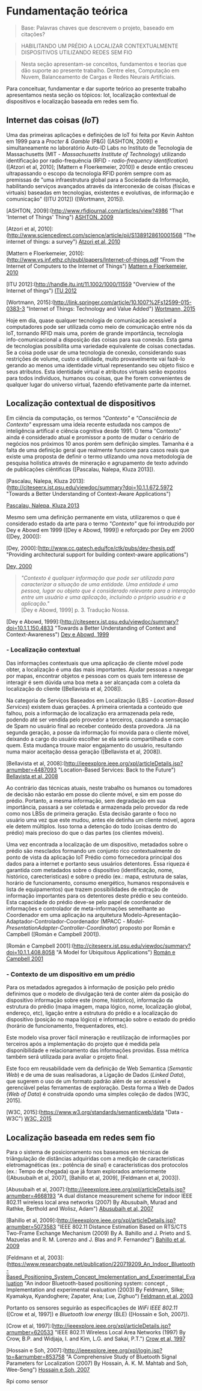 
# Fundamentação teórica

> Base: Palavras chaves que descrevem o projeto, baseado em citações?

> HABILITANDO UM PRÉDIO A LOCALIZAR CONTEXTUALMENTE DISPOSITIVOS UTILIZANDO REDES SEM FIO

> Nesta seção apresentam-se conceitos, fundamentos e teorias que dão suporte
ao presente trabalho. Dentre eles, Computação em Nuvem, Balanceamento de Cargas
e Redes Neurais Artificiais.

Para conceituar, fundamentar e dar suporte teórico ao presente trabalho
apresentamos nesta seção os tópicos: Iot, localização contextual de dispositivos
e localização baseada em redes sem fio.

## Internet das coisas (*IoT*)

Uma das primeiras aplicações e definições de IoT foi feita por Kevin Ashton em
1999 para a *Procter & Gamble* (P&G) ([ASHTON, 2009]) e simultaneamente no
laboratório Auto-ID Labs no Instituto de Tecnologia de Massachusetts (MIT -
*Massachusetts Institute of Technology*) utilizando identificação por
radio-frequência (RFID - *radio-frequency identification*) ([Atzori et al,
2010]; [Mattern e Floerkemeier, 2010]) e desde então cresceu ultrapassando o
escopo da tecnologia RFID porém sempre com as premissas de "uma infraestrutura
global para a Sociedade da Informação, habilitando serviços avançados através da
interconexão de coisas (físicas e virtuais) baseadas em tecnologias, existentes
e evolutivas, de informação e comunicação" ([ITU 2012]) ([Wortmann, 2015]).

[ASHTON, 2009]:(<http://www.rfidjournal.com/articles/view?4986> "That 'Internet of Things' Thing")
[ASHTON, 2009](<http://www.rfidjournal.com/articles/view?4986> "That 'Internet of Things' Thing")

[Atzori et al, 2010]:(<http://www.sciencedirect.com/science/article/pii/S1389128610001568> "The internet of things: a survey")
[Atzori et al, 2010](<http://www.sciencedirect.com/science/article/pii/S1389128610001568> "The internet of things: a survey")

[Mattern e Floerkemeier, 2010]:(<http://www.vs.inf.ethz.ch/publ/papers/Internet-of-things.pdf> "From the Internet of Computers to the Internet of Things")
[Mattern e Floerkemeier, 2010](<http://www.vs.inf.ethz.ch/publ/papers/Internet-of-things.pdf> "From the Internet of Computers to the Internet of Things")

[ITU 2012]:(<http://handle.itu.int/11.1002/1000/11559> "Overview of the Internet of things")
[ITU 2012](<http://handle.itu.int/11.1002/1000/11559> "Overview of the Internet of things")

[Wortmann, 2015]:(<http://link.springer.com/article/10.1007%2Fs12599-015-0383-3> "Internet of Things: Technology and Value Added")
[Wortmann, 2015](<http://link.springer.com/article/10.1007%2Fs12599-015-0383-3> "Internet of Things: Technology and Value Added")

Hoje em dia, quase qualquer tecnologia de comunicação acessível a computadores
pode ser utilizada como meio de comunicação entre nós da IoT, tornando RFID mais
uma, porém de grande importância, tecnologia info-comunicacional a disposição
das coisas para sua conexão. Esta gama de tecnologias possibilita uma variedade
equivalente de coisas conectadas. Se a coisa pode usar de uma tecnologia de
conexão, considerando suas restrições de volume, custo e utilidade, muito
provavelmente vai fazê-lo gerando ao menos uma identidade virtual representando
seu objeto físico e seus atributos. Esta identidade virtual e atributos virtuais
serão expostos para todos indivíduos, humanos ou coisas, que lhe forem
convenientes de qualquer lugar do universo virtual, fazendo efetivamente parte da
internet.

## Localização contextual de dispositivos

Em ciência da computação, os termos *"Contexto"* e *"Consciência de Contexto"*
expressam uma ideia recente estudada nos campos de inteligência artifical e
ciência cognitiva desde 1991. O tema "Contexto" ainda é considerado atual e promissor a
ponto de mudar o cenário de negócios nos próximos 10 anos porém sem definição
simples. Tamanha é a falta de uma definição geral que realmente funcione para
casos reais que existe uma proposta de definir o termo utlizando uma nova
metodologia de pesquisa holística através de mineração e agrupamento de texto
advindo de publicações ciêntificas ([Pascalau, Nalepa, Kluza 2013]).

[Pascalau, Nalepa, Kluza 2013]:(<http://citeseerx.ist.psu.edu/viewdoc/summary?doi=10.1.1.672.5972> "Towards a Better Understanding of Context-Aware Applications")

[Pascalau, Nalepa, Kluza 2013](<http://citeseerx.ist.psu.edu/viewdoc/summary?doi=10.1.1.672.5972> "Towards a Better Understanding of Context-Aware Applications")

Mesmo sem uma definição permanente em vista, utilizaremos o que é considerado
estado da arte para o termo *"Contexto"* que foi introduzido por Dey e Abowd em
1999 ([Dey e Abowd, 1999]) e reforçado por Dey em 2000 ([Dey, 2000]):

[Dey, 2000]:(<http://www.cc.gatech.edu/fce/ctk/pubs/dey-thesis.pdf> "Providing architectural support for building context-aware applications")

[Dey, 2000](<http://www.cc.gatech.edu/fce/ctk/pubs/dey-thesis.pdf> "Providing architectural support for building context-aware applications")

> *"Contexto é qualquer informação que pode ser utilizada para caracterizar a
situação de uma entidade. Uma entidade é uma pessoa, lugar ou objeto que é
considerado relevante para a interação entre um usuário e uma aplicação,
incluindo o próprio usuário e a aplicação."*  
[Dey e Abowd, 1999] p. 3. Tradução Nossa.

[Dey e Abowd, 1999]:(<http://citeseerx.ist.psu.edu/viewdoc/summary?doi=10.1.1.150.4833> "Towards a Better Understanding of Context and Context-Awareness")
[Dey e Abowd, 1999](<http://citeseerx.ist.psu.edu/viewdoc/summary?doi=10.1.1.150.4833> "Towards a Better Understanding of Context and Context-Awareness")

### - Localização contextual

Das informações contextuais que uma aplicação de cliente móvel pode obter, a
localização é uma das mais importantes. Ajudar pessoas a navegar por mapas,
encontrar objetos e pessoas com os quais tem interesse de interagir é sem dúvida
uma boa meta a ser alcançada com a coleta da localização do cliente ([Bellavista
et al, 2008]).

Na categoria de Serviços Baseados em Localização (LBS - *Location-Based
Services*) existem duas gerações. A primeira orientada a conteúdo que falhou,
pois a informação de localização era armazenada pela rede, podendo até ser
vendida pelo provedor a terceiros, causando a sensação de Spam no usuário final
ao receber conteúdo desta provedora. Já na segunda geração, a posse da informação
foi movida para o cliente móvel, deixando a cargo do usuário escolher se ela seria
compartilhada e com quem. Esta mudança trouxe maior engajamento do usuário,
resultando numa maior aceitação dessa geração ([Bellavista et al, 2008]).

[Bellavista et al, 2008]:(<http://ieeexplore.ieee.org/xpl/articleDetails.jsp?arnumber=4487093> "Location-Based Services: Back to the Future")
[Bellavista et al, 2008](<http://ieeexplore.ieee.org/xpl/articleDetails.jsp?arnumber=4487093> "Location-Based Services: Back to the Future")

Ao contrário das técnicas atuais, neste trabalho os humanos ou tomadores
de decisão não estarão em posse do cliente móvel, e sim em posse do prédio.
Portanto, a mesma informação, sem degradação em sua importância, passará a ser
coletada e armazenada pelo provedor da rede como nos LBSs de primeira geração.
Esta decisão garante o foco no usuário uma vez que este mudou, antes ele detinha
um cliente móvel, agora ele detem múltiplos. Isso torna a detenção do todo (coisas
dentro do prédio) mais precioso do que o das partes (os clientes móveis).

Uma vez encontrada a localização de um dispositivo, metadados sobre o prédio são
mesclados formando um conjunto rico contextualmente do ponto de vista da aplicação IoT Prédio
como fornecedora principal dos dados para a internet e portanto seus usuários detentores.
Essa riqueza é garantida com metadados sobre o dispositivo (identificação, nome,
histórico, carecteristicas) e sobre o prédio (ex.: mapa, estrutura de salas, horário
de funcionamento, consumo energético, humanos responsáveis e lista de
equipamentos) que trazem possibilidades de extração de informação importantes para
os detentores deste prédio e seu conteúdo. Esta capacidade do prédio deve-se
pelo papel de coordenador de informações e controlador de meta-informações
semelhante ao Coordenador em uma aplicação na arquitetura
Modelo-Apresentação-Adaptador-Controlador-Coordenador (MPACC -
*Model-PresentationAdapter-Controller-Coordinator*) proposto por Román e
Campbell ([Román e Campbell 2001]).

[Román e Campbell 2001]:(<http://citeseerx.ist.psu.edu/viewdoc/summary?doi=10.1.1.408.8058> "A Model for Ubiquitous Applications")
[Román e Campbell 2001](<http://citeseerx.ist.psu.edu/viewdoc/summary?doi=10.1.1.408.8058> "A Model for Ubiquitous Applications")

### - Contexto de um dispositivo em um prédio

Para os metadados agregados à informação de posição pelo prédio definimos que o
modelo de divulgação terá de conter além da posição do dispositivo informação
sobre este (nome, histórico), informação da estrutura do prédio (mapa imagem,
mapa lógico, nome, localização global, endereço, etc), ligação entre a estrutura
do prédio e a localização do dispositivo (posição no mapa lógico) e informação
sobre o estado do prédio (horário de funcionamento, frequentadores, etc).

Este modelo visa prover fácil mineração e reutilização de informações por
terceiros após a implementação do projeto que é medida pela disponibilidade e
relacionamento das informações providas. Essa métrica também será utilizada para
avaliar o projeto final.

Este foco em reusabilidade vem da definição de Web Semantica (*Semantic Web*) e
de uma de suas realisadoras, a Ligação de Dados (*Linked Data*), que sugerem o
uso de um formato padrão além de ser acessível e gerenciável pelas ferramentas
de exploração. Desta forma a Web de Dados (*Web of Data*) é construida opondo
uma simples coleção de dados [W3C, 2015].

[W3C, 2015]:(<https://www.w3.org/standards/semanticweb/data> "Data - W3C")
[W3C, 2015](<https://www.w3.org/standards/semanticweb/data> "Data - W3C")

## Localização baseada em redes sem fio

Para o sistema de posicionamento nos baseamos em técnicas de triângulação de
distâncias adquiridas com a medição de caracteristicas eletromagnéticas (ex.:
potência de sinal) e caracteristicas dos protocolos (ex.: Tempo de chegada) que
já foram explorados anteriormente ([Abusubaih et al, 2007], [Bahillo et al,
2009], [Feldmann et al, 2003]).

[Abusubaih et al, 2007]:(<http://ieeexplore.ieee.org/xpl/articleDetails.jsp?arnumber=4668193> "A dual distance measurement scheme for indoor IEEE 802.11 wireless local area networks (2007) By Abusubaih, Murad and Rathke, Berthold and Wolisz, Adam")
[Abusubaih et al, 2007](<http://ieeexplore.ieee.org/xpl/articleDetails.jsp?arnumber=4668193> "A dual distance measurement scheme for indoor IEEE 802.11 wireless local area networks (2007) By Abusubaih, Murad and Rathke, Berthold and Wolisz, Adam")


[Bahillo et al, 2009]:(<http://ieeexplore.ieee.org/xpl/articleDetails.jsp?arnumber=5073583> "IEEE 802.11 Distance Estimation Based on RTS/CTS Two-Frame Exchange Mechanism (2009) By A. Bahillo and J. Prieto and S. Mazuelas and R. M. Lorenzo and J. Blas and P. Fernandez")
[Bahillo et al, 2009](<http://ieeexplore.ieee.org/xpl/articleDetails.jsp?arnumber=5073583> "IEEE 802.11 Distance Estimation Based on RTS/CTS Two-Frame Exchange Mechanism (2009) By A. Bahillo and J. Prieto and S. Mazuelas and R. M. Lorenzo and J. Blas and P. Fernandez")

[Feldmann et al, 2003]:(<https://www.researchgate.net/publication/220719209_An_Indoor_Bluetooth-Based_Positioning_System_Concept_Implementation_and_Experimental_Evaluation> "An indoor Bluetooth-based positioning system: concept , Implementation and experimental evaluation (2003) By Feldmann, Silke; Kyamakya, Kyandoghere; Zapater, Ana; Lue, Zighuo")
[Feldmann et al, 2003](<https://www.researchgate.net/publication/220719209_An_Indoor_Bluetooth-Based_Positioning_System_Concept_Implementation_and_Experimental_Evaluation> "An indoor Bluetooth-based positioning system: concept , Implementation and experimental evaluation (2003) By Feldmann, Silke; Kyamakya, Kyandoghere; Zapater, Ana; Lue, Zighuo")

Portanto os sensores seguirão as especificações de *WiFi IEEE 802.11* ([Crow et
al, 1997]) e *Bluetooth low energy* (BLE) ([Hossain e Soh, 2007]).

[Crow et al, 1997]:(<http://ieeexplore.ieee.org/xpl/articleDetails.jsp?arnumber=620533> "IEEE 802.11 Wireless Local Area Networks (1997) By Crow, B.P. and Widjaja, I. and Kim, L.G. and Sakai, P.T.")
[Crow et al, 1997](<http://ieeexplore.ieee.org/xpl/articleDetails.jsp?arnumber=620533> "IEEE 802.11 Wireless Local Area Networks (1997) By Crow, B.P. and Widjaja, I. and Kim, L.G. and Sakai, P.T.")

[Hossain e Soh, 2007]:(<http://ieeexplore.ieee.org/xpl/login.jsp?tp=&arnumber=853758> "A Comprehensive Study of Bluetooth Signal Parameters for Localization (2007) By Hossain, A. K. M. Mahtab and Soh, Wee-Seng")
[Hossain e Soh, 2007](<http://ieeexplore.ieee.org/xpl/login.jsp?tp=&arnumber=853758> "A Comprehensive Study of Bluetooth Signal Parameters for Localization (2007) By Hossain, A. K. M. Mahtab and Soh, Wee-Seng")

Rpi como sensor
